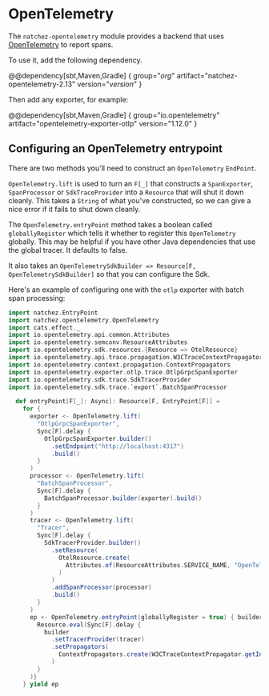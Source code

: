 # OpenTelemetry

The `natchez-opentelemetry` module provides a backend that uses [OpenTelemetry](https://opentelemetry.io) to report spans.

To use it, add the following dependency.

@@dependency[sbt,Maven,Gradle] {
group="$org$"
artifact="natchez-opentelemetry-2.13"
version="$version$"
}

Then add any exporter, for example:

@@dependency[sbt,Maven,Gradle] {
group="io.opentelemetry"
artifact="opentelemetry-exporter-otlp"
version="1.12.0"
}

## Configuring an OpenTelemetry entrypoint

There are two methods you'll need to construct an `OpenTelemetry` `EndPoint`.

`OpenTelemetry.lift` is used to turn an `F[_]` that constructs a `SpanExporter`, `SpanProcessor` or `SdkTraceProvider` into a `Resource` that will shut it down cleanly.
This takes a `String` of what you've constructed, so we can give a nice error if it fails to shut down cleanly.

The `OpenTelemetry.entryPoint` method takes a boolean called `globallyRegister` which tells it whether to register this `OpenTelemetry` globally. This may be helpful if you have other Java dependencies that use the global tracer. It defaults to false.

It also takes an `OpenTelemetrySdkBuilder => Resource[F, OpenTelemetrySdkBuilder]` so that you can configure the Sdk.

Here's an example of configuring one with the `otlp` exporter with batch span processing:

```scala mdoc:passthrough
import natchez.EntryPoint
import natchez.opentelemetry.OpenTelemetry
import cats.effect._
import io.opentelemetry.api.common.Attributes
import io.opentelemetry.semconv.ResourceAttributes
import io.opentelemetry.sdk.resources.{Resource => OtelResource}
import io.opentelemetry.api.trace.propagation.W3CTraceContextPropagator
import io.opentelemetry.context.propagation.ContextPropagators
import io.opentelemetry.exporter.otlp.trace.OtlpGrpcSpanExporter
import io.opentelemetry.sdk.trace.SdkTracerProvider
import io.opentelemetry.sdk.trace.`export`.BatchSpanProcessor

  def entryPoint[F[_]: Async]: Resource[F, EntryPoint[F]] =
    for {
      exporter <- OpenTelemetry.lift(
        "OtlpGrpcSpanExporter",
        Sync[F].delay {
          OtlpGrpcSpanExporter.builder()
            .setEndpoint("http://localhost:4317")
            .build()
        }
      )
      processor <- OpenTelemetry.lift(
        "BatchSpanProcessor",
        Sync[F].delay {
          BatchSpanProcessor.builder(exporter).build()
        }
      )
      tracer <- OpenTelemetry.lift(
        "Tracer",
        Sync[F].delay {
          SdkTracerProvider.builder()
            .setResource(
              OtelResource.create(
                Attributes.of(ResourceAttributes.SERVICE_NAME, "OpenTelemetryExample")
              )
            )
            .addSpanProcessor(processor)
            .build()
        }
      )
      ep <- OpenTelemetry.entryPoint(globallyRegister = true) { builder =>
        Resource.eval(Sync[F].delay {
          builder
            .setTracerProvider(tracer)
            .setPropagators(
              ContextPropagators.create(W3CTraceContextPropagator.getInstance())
            )
        }
      )}
    } yield ep
```
